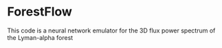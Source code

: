 # ForestFlow
This code is a neural network emulator for the 3D flux power spectrum of the Lyman-alpha forest

